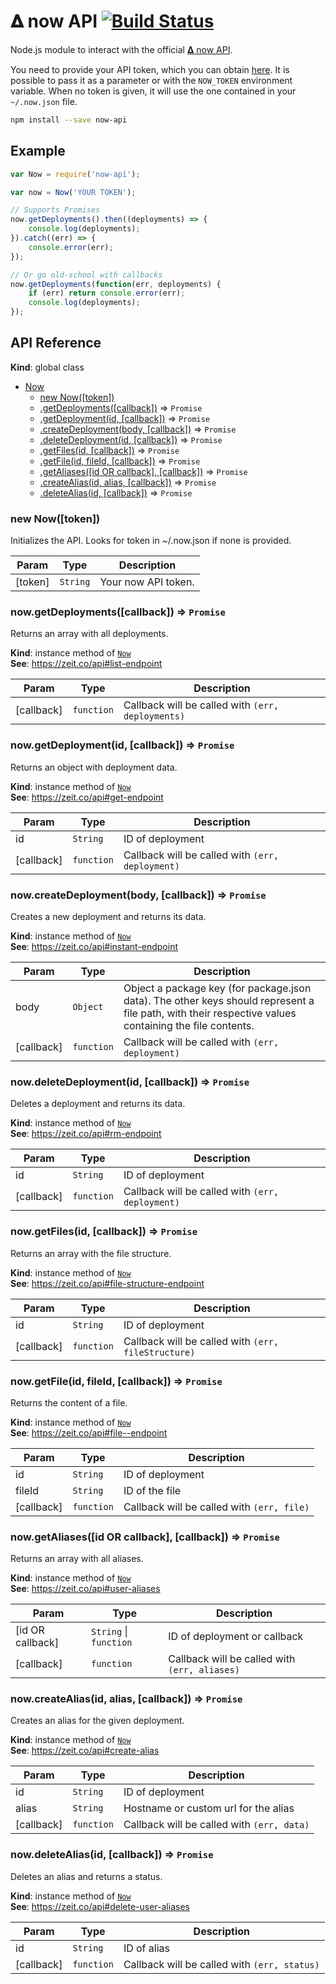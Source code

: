 # 𝚫 now API [![Build Status](https://travis-ci.org/zeit/now-api.svg?branch=master)](https://travis-ci.org/zeit/now-api)

Node.js module to interact with the official [𝚫 now API](https://zeit.co/api).

You need to provide your API token, which you can obtain [here](https://zeit.co/account#api-tokens).
It is possible to pass it as a parameter or with the `NOW_TOKEN` environment variable.
When no token is given, it will use the one contained in your `~/.now.json` file.

```sh
npm install --save now-api
```

## Example

```js
var Now = require('now-api');

var now = Now('YOUR TOKEN');

// Supports Promises
now.getDeployments().then((deployments) => {
    console.log(deployments);
}).catch((err) => {
    console.error(err);
});

// Or go old-school with callbacks
now.getDeployments(function(err, deployments) {
    if (err) return console.error(err);
    console.log(deployments);
});
```

## API Reference

**Kind**: global class  

* [Now](#Now)
    * [new Now([token])](#new_Now_new)
    * [.getDeployments([callback])](#Now+getDeployments) ⇒ <code>Promise</code>
    * [.getDeployment(id, [callback])](#Now+getDeployment) ⇒ <code>Promise</code>
    * [.createDeployment(body, [callback])](#Now+createDeployment) ⇒ <code>Promise</code>
    * [.deleteDeployment(id, [callback])](#Now+deleteDeployment) ⇒ <code>Promise</code>
    * [.getFiles(id, [callback])](#Now+getFiles) ⇒ <code>Promise</code>
    * [.getFile(id, fileId, [callback])](#Now+getFile) ⇒ <code>Promise</code>
    * [.getAliases([id OR callback], [callback])](#Now+getAliases) ⇒ <code>Promise</code>
    * [.createAlias(id, alias, [callback])](#Now+createAlias) ⇒ <code>Promise</code>
    * [.deleteAlias(id, [callback])](#Now+deleteAlias) ⇒ <code>Promise</code>

<a name="new_Now_new"></a>

### new Now([token])
Initializes the API. Looks for token in ~/.now.json if none is provided.


| Param | Type | Description |
| --- | --- | --- |
| [token] | <code>String</code> | Your now API token. |

<a name="Now+getDeployments"></a>

### now.getDeployments([callback]) ⇒ <code>Promise</code>
Returns an array with all deployments.

**Kind**: instance method of <code>[Now](#Now)</code>  
**See**: https://zeit.co/api#list-endpoint  

| Param | Type | Description |
| --- | --- | --- |
| [callback] | <code>function</code> | Callback will be called with `(err, deployments)` |

<a name="Now+getDeployment"></a>

### now.getDeployment(id, [callback]) ⇒ <code>Promise</code>
Returns an object with deployment data.

**Kind**: instance method of <code>[Now](#Now)</code>  
**See**: https://zeit.co/api#get-endpoint  

| Param | Type | Description |
| --- | --- | --- |
| id | <code>String</code> | ID of deployment |
| [callback] | <code>function</code> | Callback will be called with `(err, deployment)` |

<a name="Now+createDeployment"></a>

### now.createDeployment(body, [callback]) ⇒ <code>Promise</code>
Creates a new deployment and returns its data.

**Kind**: instance method of <code>[Now](#Now)</code>  
**See**: https://zeit.co/api#instant-endpoint  

| Param | Type | Description |
| --- | --- | --- |
| body | <code>Object</code> | Object a package key (for package.json data). The other keys should represent a file path, with their respective values containing the file contents. |
| [callback] | <code>function</code> | Callback will be called with `(err, deployment)` |

<a name="Now+deleteDeployment"></a>

### now.deleteDeployment(id, [callback]) ⇒ <code>Promise</code>
Deletes a deployment and returns its data.

**Kind**: instance method of <code>[Now](#Now)</code>  
**See**: https://zeit.co/api#rm-endpoint  

| Param | Type | Description |
| --- | --- | --- |
| id | <code>String</code> | ID of deployment |
| [callback] | <code>function</code> | Callback will be called with `(err, deployment)` |

<a name="Now+getFiles"></a>

### now.getFiles(id, [callback]) ⇒ <code>Promise</code>
Returns an array with the file structure.

**Kind**: instance method of <code>[Now](#Now)</code>  
**See**: https://zeit.co/api#file-structure-endpoint  

| Param | Type | Description |
| --- | --- | --- |
| id | <code>String</code> | ID of deployment |
| [callback] | <code>function</code> | Callback will be called with `(err, fileStructure)` |

<a name="Now+getFile"></a>

### now.getFile(id, fileId, [callback]) ⇒ <code>Promise</code>
Returns the content of a file.

**Kind**: instance method of <code>[Now](#Now)</code>  
**See**: https://zeit.co/api#file--endpoint  

| Param | Type | Description |
| --- | --- | --- |
| id | <code>String</code> | ID of deployment |
| fileId | <code>String</code> | ID of the file |
| [callback] | <code>function</code> | Callback will be called with `(err, file)` |

<a name="Now+getAliases"></a>

### now.getAliases([id OR callback], [callback]) ⇒ <code>Promise</code>
Returns an array with all aliases.

**Kind**: instance method of <code>[Now](#Now)</code>  
**See**: https://zeit.co/api#user-aliases  

| Param | Type | Description |
| --- | --- | --- |
| [id OR callback] | <code>String</code> &#124; <code>function</code> | ID of deployment or callback |
| [callback] | <code>function</code> | Callback will be called with `(err, aliases)` |

<a name="Now+createAlias"></a>

### now.createAlias(id, alias, [callback]) ⇒ <code>Promise</code>
Creates an alias for the given deployment.

**Kind**: instance method of <code>[Now](#Now)</code>  
**See**: https://zeit.co/api#create-alias  

| Param | Type | Description |
| --- | --- | --- |
| id | <code>String</code> | ID of deployment |
| alias | <code>String</code> | Hostname or custom url for the alias |
| [callback] | <code>function</code> | Callback will be called with `(err, data)` |

<a name="Now+deleteAlias"></a>

### now.deleteAlias(id, [callback]) ⇒ <code>Promise</code>
Deletes an alias and returns a status.

**Kind**: instance method of <code>[Now](#Now)</code>  
**See**: https://zeit.co/api#delete-user-aliases  

| Param | Type | Description |
| --- | --- | --- |
| id | <code>String</code> | ID of alias |
| [callback] | <code>function</code> | Callback will be called with `(err, status)` |

